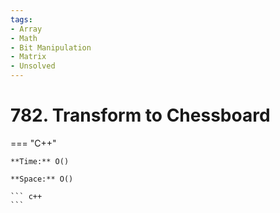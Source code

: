 ```yaml
---
tags:
- Array
- Math
- Bit Manipulation
- Matrix
- Unsolved
---
```



# 782. Transform to Chessboard

=== "C++"

    **Time:** O()

    **Space:** O()

    ``` c++
    ```